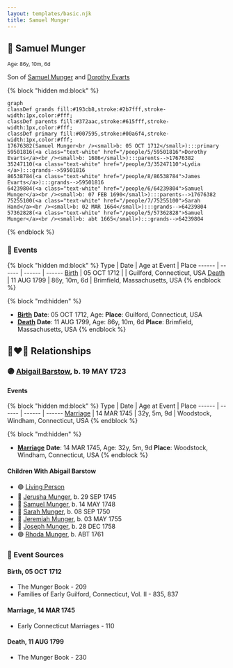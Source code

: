 ```yaml
---
layout: templates/basic.njk
title: Samuel Munger
---
```

## 🔵 Samuel Munger
<small>Age: 86y, 10m, 6d</small>

Son of [Samuel Munger](/people/6/64239804) and [Dorothy Evarts](/people/5/59501816)

{% block "hidden md:block" %}
```mermaid
graph
classDef grands fill:#193cb8,stroke:#2b7fff,stroke-width:1px,color:#fff;
classDef parents fill:#372aac,stroke:#615fff,stroke-width:1px,color:#fff;
classDef primary fill:#007595,stroke:#00a6f4,stroke-width:1px,color:#fff;
17676382(Samuel Munger<br /><small>b: 05 OCT 1712</small>):::primary
59501816(<a class="text-white" href="/people/5/59501816">Dorothy Evarts</a><br /><small>b: 1686</small>):::parents-->17676382
35247110(<a class="text-white" href="/people/3/35247110">Lydia </a>):::grands-->59501816
86538784(<a class="text-white" href="/people/8/86538784">James Evarts</a>):::grands-->59501816
64239804(<a class="text-white" href="/people/6/64239804">Samuel Munger</a><br /><small>b: 07 FEB 1690</small>):::parents-->17676382
75255100(<a class="text-white" href="/people/7/75255100">Sarah Hand</a><br /><small>b: 02 MAR 1664</small>):::grands-->64239804
57362828(<a class="text-white" href="/people/5/57362828">Samuel Munger</a><br /><small>b: abt 1665</small>):::grands-->64239804
```
{% endblock %}

### 📆 Events

{% block "hidden md:block" %}
Type | Date | Age at Event | Place
------ | ------ | ------ | ------
[Birth](#event-event-2) | 05 OCT 1712 |  | Guilford, Connecticut, USA
[Death](#event-event-3) | 11 AUG 1799 | 86y, 10m, 6d | Brimfield, Massachusetts, USA
{% endblock %}

{% block "md:hidden" %}
- **[Birth](#event-event-2)**
**Date**: 05 OCT 1712, Age:
**Place**: Guilford, Connecticut, USA
- **[Death](#event-event-3)**
**Date**: 11 AUG 1799, Age: 86y, 10m, 6d
**Place**: Brimfield, Massachusetts, USA
{% endblock %}

## 👩‍❤️‍👨 Relationships

### 🟣 [Abigail Barstow](/people/9/9488484), b. 19 MAY 1723

#### Events

{% block "hidden md:block" %}
Type | Date | Age at Event | Place
------ | ------ | ------ | ------
[Marriage](#event-family-0-event-0) | 14 MAR 1745 | 32y, 5m, 9d | Woodstock, Windham, Connecticut, USA
{% endblock %}

{% block "md:hidden" %}
- **[Marriage](#event-family-0-event-0)**
**Date**: 14 MAR 1745, Age: 32y, 5m, 9d
**Place**: Woodstock, Windham, Connecticut, USA
{% endblock %}

#### Children With Abigail Barstow
* 🟣 [Living Person](/people/2/2239106)
* 🔵 [Jerusha Munger](/people/8/85922584), b. 29 SEP 1745
* 🔵 [Samuel Munger](/people/1/17819572), b. 14 MAY 1748
* 🔵 [Sarah Munger](/people/8/85764310), b. 08 SEP 1750
* 🔵 [Jeremiah Munger](/people/1/19410568), b. 03 MAY 1755
* 🔵 [Joseph Munger](/people/4/48832802), b. 28 DEC 1758
* 🟣 [Rhoda Munger](/people/2/23648419), b. ABT 1761
### 📰 Event Sources

#### <a id="event-event-2"></a> Birth, 05 OCT 1712
* The Munger Book  - 209
* Families of Early Guilford, Connecticut, Vol. II  - 835, 837

#### <a id="event-family-0-event-0"></a> Marriage, 14 MAR 1745
* Early Connecticut Marriages  - 110
#### <a id="event-event-3"></a> Death, 11 AUG 1799
* The Munger Book  - 230

